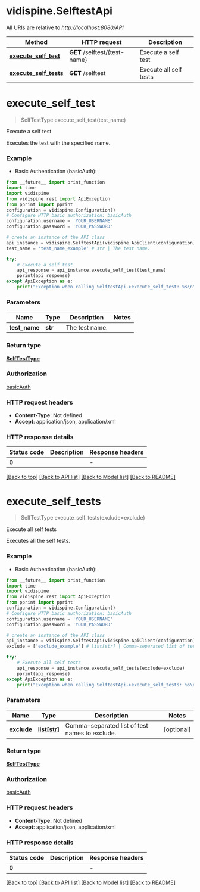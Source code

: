 # vidispine.SelftestApi

All URIs are relative to *http://localhost:8080/API*

Method | HTTP request | Description
------------- | ------------- | -------------
[**execute_self_test**](SelftestApi.md#execute_self_test) | **GET** /selftest/{test-name} | Execute a self test
[**execute_self_tests**](SelftestApi.md#execute_self_tests) | **GET** /selftest | Execute all self tests


# **execute_self_test**
> SelfTestType execute_self_test(test_name)

Execute a self test

Executes the test with the specified name.

### Example

* Basic Authentication (basicAuth):
```python
from __future__ import print_function
import time
import vidispine
from vidispine.rest import ApiException
from pprint import pprint
configuration = vidispine.Configuration()
# Configure HTTP basic authorization: basicAuth
configuration.username = 'YOUR_USERNAME'
configuration.password = 'YOUR_PASSWORD'

# create an instance of the API class
api_instance = vidispine.SelftestApi(vidispine.ApiClient(configuration))
test_name = 'test_name_example' # str | The test name.

try:
    # Execute a self test
    api_response = api_instance.execute_self_test(test_name)
    pprint(api_response)
except ApiException as e:
    print("Exception when calling SelftestApi->execute_self_test: %s\n" % e)
```

### Parameters

Name | Type | Description  | Notes
------------- | ------------- | ------------- | -------------
 **test_name** | **str**| The test name. | 

### Return type

[**SelfTestType**](SelfTestType.md)

### Authorization

[basicAuth](../README.md#basicAuth)

### HTTP request headers

 - **Content-Type**: Not defined
 - **Accept**: application/json, application/xml

### HTTP response details
| Status code | Description | Response headers |
|-------------|-------------|------------------|
**0** |  |  -  |

[[Back to top]](#) [[Back to API list]](../README.md#documentation-for-api-endpoints) [[Back to Model list]](../README.md#documentation-for-models) [[Back to README]](../README.md)

# **execute_self_tests**
> SelfTestType execute_self_tests(exclude=exclude)

Execute all self tests

Executes all the self tests.

### Example

* Basic Authentication (basicAuth):
```python
from __future__ import print_function
import time
import vidispine
from vidispine.rest import ApiException
from pprint import pprint
configuration = vidispine.Configuration()
# Configure HTTP basic authorization: basicAuth
configuration.username = 'YOUR_USERNAME'
configuration.password = 'YOUR_PASSWORD'

# create an instance of the API class
api_instance = vidispine.SelftestApi(vidispine.ApiClient(configuration))
exclude = ['exclude_example'] # list[str] | Comma-separated list of test names to exclude. (optional)

try:
    # Execute all self tests
    api_response = api_instance.execute_self_tests(exclude=exclude)
    pprint(api_response)
except ApiException as e:
    print("Exception when calling SelftestApi->execute_self_tests: %s\n" % e)
```

### Parameters

Name | Type | Description  | Notes
------------- | ------------- | ------------- | -------------
 **exclude** | [**list[str]**](str.md)| Comma-separated list of test names to exclude. | [optional] 

### Return type

[**SelfTestType**](SelfTestType.md)

### Authorization

[basicAuth](../README.md#basicAuth)

### HTTP request headers

 - **Content-Type**: Not defined
 - **Accept**: application/json, application/xml

### HTTP response details
| Status code | Description | Response headers |
|-------------|-------------|------------------|
**0** |  |  -  |

[[Back to top]](#) [[Back to API list]](../README.md#documentation-for-api-endpoints) [[Back to Model list]](../README.md#documentation-for-models) [[Back to README]](../README.md)


